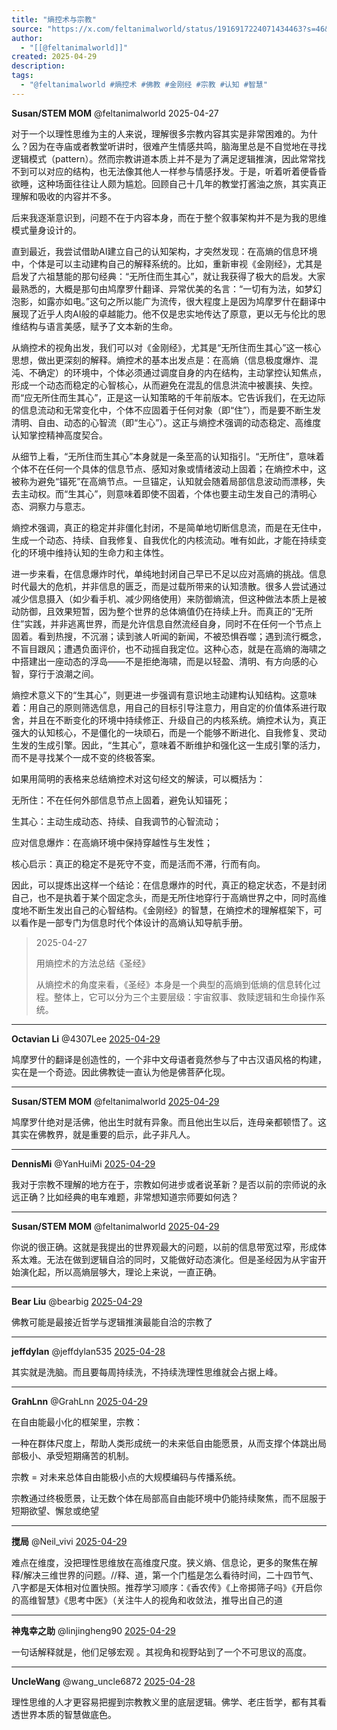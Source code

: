 ```yaml
---
title: "熵控术与宗教"
source: "https://x.com/feltanimalworld/status/1916917224071434463?s=46&t=bx0WG1AGHlEB9ipAHDEpnw"
author:
  - "[[@feltanimalworld]]"
created: 2025-04-29
description:
tags:
  - "@feltanimalworld #熵控术 #佛教 #金刚经 #宗教 #认知 #智慧"
---
```

**Susan/STEM MOM** @feltanimalworld 2025-04-27

对于一个以理性思维为主的人来说，理解很多宗教内容其实是非常困难的。为什么？因为在寺庙或者教堂听讲时，很难产生情感共鸣，脑海里总是不自觉地在寻找逻辑模式（pattern）。然而宗教讲道本质上并不是为了满足逻辑推演，因此常常找不到可以对应的结构，也无法像其他人一样参与情感抒发。于是，听着听着便昏昏欲睡，这种场面往往让人颇为尴尬。回顾自己十几年的教堂打酱油之旅，其实真正理解和吸收的内容并不多。

后来我逐渐意识到，问题不在于内容本身，而在于整个叙事架构并不是为我的思维模式量身设计的。

直到最近，我尝试借助AI建立自己的认知架构，才突然发现：在高熵的信息环境中，个体是可以主动建构自己的解释系统的。比如，重新审视《金刚经》，尤其是启发了六祖慧能的那句经典：“无所住而生其心”，就让我获得了极大的启发。大家最熟悉的，大概是那句由鸠摩罗什翻译、异常优美的名言：“一切有为法，如梦幻泡影，如露亦如电。”这句之所以能广为流传，很大程度上是因为鸠摩罗什在翻译中展现了近乎人肉AI般的卓越能力。他不仅是忠实地传达了原意，更以无与伦比的思维结构与语言美感，赋予了文本新的生命。

从熵控术的视角出发，我们可以对《金刚经》，尤其是“无所住而生其心”这一核心思想，做出更深刻的解释。熵控术的基本出发点是：在高熵（信息极度爆炸、混沌、不确定）的环境中，个体必须通过调度自身的内在结构，主动掌控认知焦点，形成一个动态而稳定的心智核心，从而避免在混乱的信息洪流中被裹挟、失控。而“应无所住而生其心”，正是这一认知策略的千年前版本。它告诉我们，在无边际的信息流动和无常变化中，个体不应固着于任何对象（即“住”），而是要不断生发清明、自由、动态的心智流（即“生心”）。这正与熵控术强调的动态稳定、高维度认知掌控精神高度契合。

从细节上看，“无所住而生其心”本身就是一条至高的认知指引。“无所住”，意味着个体不在任何一个具体的信息节点、感知对象或情绪波动上固着；在熵控术中，这被称为避免“锚死”在高熵节点。一旦锚定，认知就会随着局部信息波动而漂移，失去主动权。而“生其心”，则意味着即使不固着，个体也要主动生发自己的清明心态、洞察力与意志。

熵控术强调，真正的稳定并非僵化封闭，不是简单地切断信息流，而是在无住中，生成一个动态、持续、自我修复、自我优化的内核流动。唯有如此，才能在持续变化的环境中维持认知的生命力和主体性。

进一步来看，在信息爆炸时代，单纯地封闭自己早已不足以应对高熵的挑战。信息时代最大的危机，并非信息的匮乏，而是过载所带来的认知溃散。很多人尝试通过减少信息摄入（如少看手机、减少网络使用）来防御熵流，但这种做法本质上是被动防御，且效果短暂，因为整个世界的总体熵值仍在持续上升。而真正的“无所住”实践，并非逃离世界，而是允许信息自然流经自身，同时不在任何一个节点上固着。看到热搜，不沉溺；读到骇人听闻的新闻，不被恐惧吞噬；遇到流行概念，不盲目跟风；遭遇负面评价，也不动摇自我定位。这种心态，就是在高熵的海啸之中搭建出一座动态的浮岛——不是拒绝海啸，而是以轻盈、清明、有方向感的心智，穿行于浪潮之间。

熵控术意义下的“生其心”，则更进一步强调有意识地主动建构认知结构。这意味着：用自己的原则筛选信息，用自己的目标引导注意力，用自定的价值体系进行取舍，并且在不断变化的环境中持续修正、升级自己的内核系统。熵控术认为，真正强大的认知核心，不是僵化的一块顽石，而是一个能够不断进化、自我修复、灵动生发的生成引擎。因此，“生其心”，意味着不断维护和强化这一生成引擎的活力，而不是寻找某个一成不变的终极答案。

如果用简明的表格来总结熵控术对这句经文的解读，可以概括为：

无所住：不在任何外部信息节点上固着，避免认知锚死；

生其心：主动生成动态、持续、自我调节的心智流动；

应对信息爆炸：在高熵环境中保持穿越性与生发性；

核心启示：真正的稳定不是死守不变，而是活而不滞，行而有向。

因此，可以提炼出这样一个结论：在信息爆炸的时代，真正的稳定状态，不是封闭自己，也不是执着于某个固定念头，而是无所住地穿行于高熵世界之中，同时高维度地不断生发出自己的心智结构。《金刚经》的智慧，在熵控术的理解框架下，可以看作是一部专门为信息时代个体设计的高熵认知导航手册。

> 2025-04-27
> 
> 用熵控术的方法总结《圣经》
> 
> 从熵控术的角度来看，《圣经》本身是一个典型的高熵到低熵的信息转化过程。整体上，它可以分为三个主要层级：宇宙叙事、救赎逻辑和生命操作系统。

---

**Octavian Li** @4307Lee [2025-04-29](https://x.com/4307Lee/status/1917026925308219673)

鸠摩罗什的翻译是创造性的，一个非中文母语者竟然参与了中古汉语风格的构建，实在是一个奇迹。因此佛教徒一直认为他是佛菩萨化现。

---

**Susan/STEM MOM** @feltanimalworld [2025-04-29](https://x.com/feltanimalworld/status/1917028223512170956)

鸠摩罗什绝对是活佛，他出生时就有异象。而且他出生以后，连母亲都顿悟了。这其实在佛教界，就是重要的启示，此子非凡人。

---

**DennisMi** @YanHuiMi [2025-04-29](https://x.com/YanHuiMi/status/1917029926580195579)

我对于宗教不理解的地方在于，宗教如何进步或者说革新？是否以前的宗师说的永远正确？比如经典的电车难题，非常想知道宗师要如何选？

---

**Susan/STEM MOM** @feltanimalworld [2025-04-29](https://x.com/feltanimalworld/status/1917031335954190691)

你说的很正确。这就是我提出的世界观最大的问题，以前的信息带宽过窄，形成体系太难。无法在做到逻辑自洽的同时，又能做好动态演化。但是圣经因为从宇宙开始演化起，所以高熵层够大，理论上来说，一直正确。

---

**Bear Liu** @bearbig [2025-04-29](https://x.com/bearbig/status/1917045204059885906)

佛教可能是最接近哲学与逻辑推演最能自洽的宗教了

---

**jeffdylan** @jeffdylan535 [2025-04-28](https://x.com/jeffdylan535/status/1916964685800476982)

其实就是洗脑。而且要每周持续洗，不持续洗理性思维就会占据上峰。

---

**GrahLnn** @GrahLnn [2025-04-29](https://x.com/GrahLnn/status/1917065943332884636)

在自由能最小化的框架里，宗教：

一种在群体尺度上，帮助人类形成统一的未来低自由能愿景，从而支撑个体跳出局部极小、承受短期痛苦的机制。

宗教 = 对未来总体自由能极小点的大规模编码与传播系统。

宗教通过终极愿景，让无数个体在局部高自由能环境中仍能持续聚焦，而不屈服于短期欲望、懈怠或绝望

---

**搅局** @Neil\_vivi [2025-04-29](https://x.com/Neil_vivi/status/1917048993730990345)

难点在维度，没把理性思维放在高维度尺度。狭义熵、信息论，更多的聚焦在解释/解决三维世界的问题。//释、道，第一个门槛是怎么看待时间，二十四节气、八字都是天体相对位置快照。推荐学习顺序：《香农传》《上帝掷筛子吗》《开启你的高维智慧》《思考中医》（关注牛人的视角和收敛法，推导出自己的道

---

**神鬼幸之助** @linjingheng90 [2025-04-29](https://x.com/linjingheng90/status/1917033646651019488)

一句话解释就是，他们足够宏观 。其视角和视野站到了一个不可思议的高度。

---

**UncleWang** @wang\_uncle6872 [2025-04-28](https://x.com/wang_uncle6872/status/1916969898158526923)

理性思维的人才更容易把握到宗教教义里的底层逻辑。佛学、老庄哲学，都有其看透世界本质的智慧做底色。